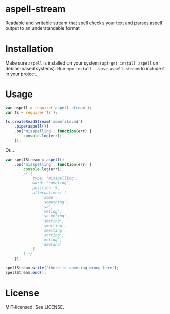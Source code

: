 aspell-stream
=============

Readable and writable stream that spell checks your text and parses aspell output to an understandable format

Installation
============

Make sure `aspell` is installed on your system (`apt-get install aspell` on debian-based systems).
Run `npm install --save aspell-stream` to include it in your project.

Usage
=====

```js
var aspell = require('aspell-stream');
var fs = require('fs');

fs.createReadStream('somefile.md')
    .pipe(aspell())
    .on('misspelling', function(err) {
        console.log(err);
    });
```
Or...

```js
var spellStream = aspell()
    .on('misspelling', function(err) {
        console.log(err);
        /* {
            type: 'misspelling',
            word: 'someting',
            position: 9,
            alternatives: [
                'some',
                'something',
                'so',
                'meting',
                'so-meting',
                'smiting',
                'smarting',
                'smelting',
                'sorting',
                'meting',
                'Smetana'
            ]
        } */
    });

spellStream.write('there is someting wrong here');
spellStream.end();
```

License
=======

MIT-licensed. See LICENSE.
